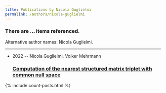 ```yaml
---
title: Publications by Nicola Guglielmi
permalink: /authors/nicola-guglielmi
---
```


<h3 id="number-posts">There are ... items referenced.</h3>
<p id='info-authors'>Alternative author names: Nicola Guglielmi.</p>
<hr />
<ul class="post-list">
<li><span class='post-meta'>2022 -- Nicola Guglielmi, Volker Mehrmann</span><h3><a class='post-link' href="{{ site.baseurl }}/computation-of-the-nearest-structured-matrix-triplet-with-common-null-space">Computation of the nearest structured matrix triplet with common null space</a></h3></li>

</ul>
{% include count-posts.html %}
